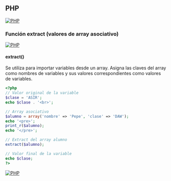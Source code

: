 ## PHP
[![PHP](https://img.shields.io/badge/PHP-787CB5?style=for-the-badge&logo=php&logoColor=white&labelColor=101010)](https://github.com/Alberto-mt/PHP/blob/main/PHP/Apuntes/index.md)

### Función extract (valores de array asociativo)
[![PHP](https://img.shields.io/badge/Funcion_extract-447ac0?style=for-the-badge&logo=php&logoColor=white&labelColor=101010)](https://github.com/Alberto-mt/PHP/blob/main/PHP/Apuntes/categories/Funcion_extract.md)

#### extract()
Se utiliza para importar variables desde un array. Asigna las claves del array como nombres de variables y sus valores correspondientes como valores de variables. 
```php
<?php 
// Valor original de la variable
$clase = 'ASIR';
echo $clase . '<br>';

// Array asociativo
$alumno = array('nombre' => 'Pepe', 'clase' => 'DAW');
echo '<pre>';
print_r($alumno);
echo '</pre>';

// Extract del array alumno
extract($alumno);

// Valor final de la variable
echo $clase;
?>
```

[![PHP](https://img.shields.io/badge/Funcion_extract-447ac0?style=for-the-badge&label=&#9650;&logoColor=white&labelColor=101010)](https://github.com/Alberto-mt/PHP/blob/main/PHP/Apuntes/categories/Funcion_extract.md)

